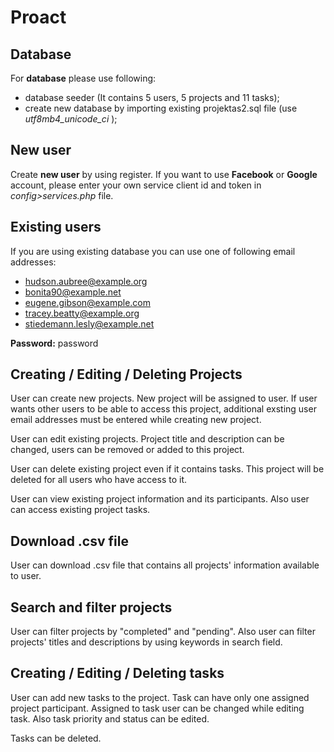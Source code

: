 # Proact

## Database

For **database** please use following:

* database seeder (It contains 5 users, 5 projects and 11 tasks);
* create new database by importing existing projektas2.sql file (use _utf8mb4_unicode_ci_ );

## New user

Create **new user** by using register.
If you want to use **Facebook** or **Google** account, please enter your own service client id and token in _config>services.php_ file.

## Existing users

If you are using existing database you can use one of following email addresses:

* hudson.aubree@example.org
* bonita90@example.net
* eugene.gibson@example.com
* tracey.beatty@example.org
* stiedemann.lesly@example.net

**Password:** password

## Creating / Editing / Deleting Projects

User can create new projects. New project will be assigned to user. If user wants other users to be able to access this project, additional exsting user email addresses must be entered while creating new project. <br/>

User can edit existing projects. Project title and description can be changed, users can be removed or added to this project.<br/>

User can delete existing project even if it contains tasks. This project will be deleted for all users who have access to it.<br/>

User can view existing project information and its participants. Also user can access existing project tasks.

## Download .csv file

User can download .csv file that contains all projects' information available to user.

## Search and filter projects

User can filter projects by "completed" and "pending".
Also user can filter projects' titles and descriptions by using keywords in search field.

## Creating / Editing / Deleting tasks

User can add new tasks to the project. Task can have only one assigned project participant. Assigned to task user can be changed while editing task. Also task priority and status can be edited.

Tasks can be deleted.